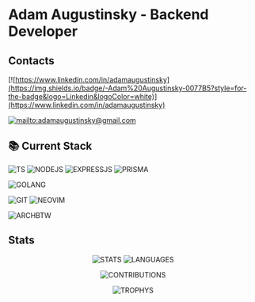 # Adam Augustinsky - Backend Developer

## Contacts

[![https://www.linkedin.com/in/adamaugustinsky](https://img.shields.io/badge/-Adam%20Augustinsky-0077B5?style=for-the-badge&logo=Linkedin&logoColor=white)](https://www.linkedin.com/in/adamaugustinsky)

[![mailto:adamaugustinsky@gmail.com](https://img.shields.io/badge/adamaugustinsky@gmail.com-D14836?style=for-the-badge&logo=Gmail&logoColor=white)](mailto:adamaugustinsky@gmail.com)

## 📚 Current Stack

![TS](https://img.shields.io/badge/typescript-007ACC?&logo=TypeScript&style=for-the-badge&logoColor=white)
![NODEJS](https://img.shields.io/badge/node.js-87C111?style=for-the-badge&logo=node.js&logoColor=white)
![EXPRESSJS](https://img.shields.io/badge/express.js-87C111?style=for-the-badge&logo=express&logoColor=white)
![PRISMA](https://img.shields.io/badge/Prisma-3982CE?style=for-the-badge&logo=Prisma&logoColor=white)

![GOLANG](https://img.shields.io/badge/go-%2300ADD8.svg?style=for-the-badge&logo=go&logoColor=white)


![GIT](https://img.shields.io/badge/git-F05033?style=for-the-badge&logo=git&logoColor=white)
![NEOVIM](https://img.shields.io/badge/NeoVim-%2357A143.svg?&style=for-the-badge&logo=neovim&logoColor=white)

![ARCHBTW](https://img.shields.io/badge/Arch%20Linux-1793D1?logo=arch-linux&logoColor=fff&style=for-the-badge)

## Stats
<div align="center" markdown="1">

![STATS](https://github-readme-stats.vercel.app/api?username=adamaugustinsky&count_private=true&show_icons=true&theme=dracula) ![LANGUAGES](https://github-readme-stats.vercel.app/api/top-langs/?username=adamaugustinsky&&langs_count=8&layout=compact&theme=dracula)

![CONTRIBUTIONS](https://github-readme-streak-stats.herokuapp.com/?user=adamaugustinsky&theme=dracula&count_private=true&show_icons=true&title_color=6e40c9&icon_color=6e40c9&line_height=10)

![TROPHYS](https://github-profile-trophy.vercel.app/?username=adamaugustinsky&theme=dracula)

</div>
